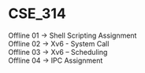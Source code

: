# CSE_314
Offline 01 -> Shell Scripting Assignment \
Offline 02 -> Xv6 - System Call \
Offline 03 -> Xv6 – Scheduling \
Offline 04 -> IPC Assignment

